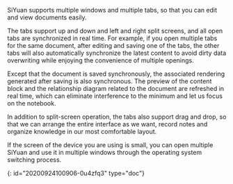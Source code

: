 SiYuan supports multiple windows and multiple tabs, so that you can edit and view documents easily.

The tabs support up and down and left and right split screens, and all open tabs are synchronized in real time. For example, if you open multiple tabs for the same document, after editing and saving one of the tabs, the other tabs will also automatically synchronize the latest content to avoid dirty data overwriting while enjoying the convenience of multiple openings.

Except that the document is saved synchronously, the associated rendering generated after saving is also synchronous. The preview of the content block and the relationship diagram related to the document are refreshed in real time, which can eliminate interference to the minimum and let us focus on the notebook.

In addition to split-screen operation, the tabs also support drag and drop, so that we can arrange the entire interface as we want, record notes and organize knowledge in our most comfortable layout.

If the screen of the device you are using is small, you can open multiple SiYuan and use it in multiple windows through the operating system switching process.


{: id="20200924100906-0u4zfq3" type="doc"}

